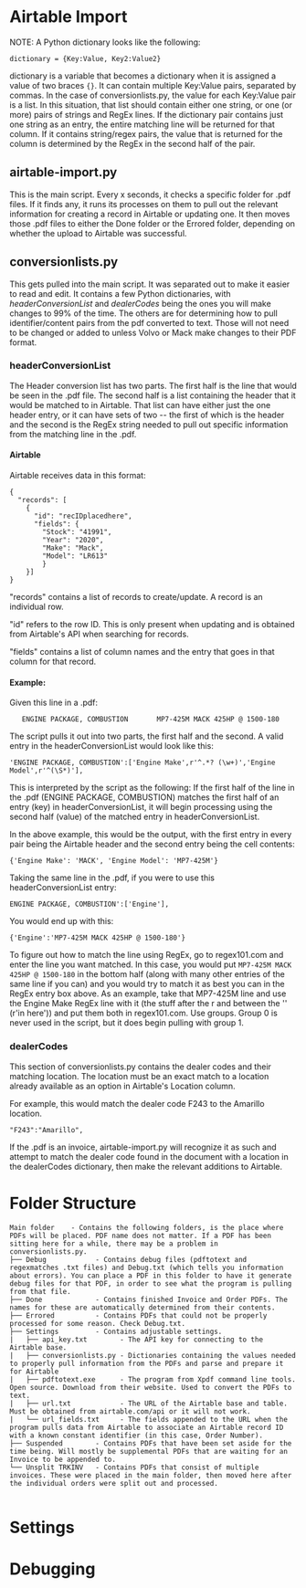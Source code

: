 # Airtable Import
NOTE: A Python dictionary looks like the following:
```
dictionary = {Key:Value, Key2:Value2}
```
  dictionary is a variable that becomes a dictionary when it is assigned a value of two braces `{}`. It can contain multiple Key:Value pairs, separated by commas. In the case of conversionlists.py, the value for each Key:Value pair is a list. In this situation, that list should contain either one string, or one (or more) pairs of strings and RegEx lines. If the dictionary pair contains just one string as an entry, the entire matching line will be returned for that column. If it contains string/regex pairs, the value that is returned for the column is determined by the RegEx in the second half of the pair.
## airtable-import.py
This is the main script. Every x seconds, it checks a specific folder for .pdf files. If it finds any, it runs its processes on them to pull out the relevant information for creating a record in Airtable or updating one. It then moves those .pdf files to either the Done folder or the Errored folder, depending on whether the upload to Airtable was successful.

## conversionlists.py
This gets pulled into the main script. It was separated out to make it easier to read and edit. It contains a few Python dictionaries, with *headerConversionList* and *dealerCodes* being the ones you will make changes to 99% of the time. The others are for determining how to pull identifier/content pairs from the pdf converted to text. Those will not need to be changed or added to unless Volvo or Mack make changes to their PDF format.

### headerConversionList
The Header conversion list has two parts. The first half is the line that would be seen in the .pdf file. The second half is a list containing the header that it would be matched to in Airtable. That list can have either just the one header entry, or it can have sets of two -- the first of which is the header and the second is the RegEx string needed to pull out specific information from the matching line in the .pdf.

#### Airtable
Airtable receives data in this format:
```
{
  "records": [
    {
      "id": "recIDplacedhere",
      "fields": {
        "Stock": "41991",
        "Year": "2020",
        "Make": "Mack",
        "Model": "LR613"
        }
    }]
} 
```

"records" contains a list of records to create/update. A record is an individual row.

"id" refers to the row ID. This is only present when updating and is obtained from Airtable's API when searching for records.

"fields" contains a list of column names and the entry that goes in that column for that record.


#### Example:
Given this line in a .pdf:

```
   ENGINE PACKAGE, COMBUSTION       MP7-425M MACK 425HP @ 1500-180
```

The script pulls it out into two parts, the first half and the second.
A valid entry in the headerConversionList would look like this:
```
'ENGINE PACKAGE, COMBUSTION':['Engine Make',r'^.*? (\w+)','Engine Model',r'^(\S*)'],
```

This is interpreted by the script as the following:
If the first half of the line in the .pdf (ENGINE PACKAGE, COMBUSTION) matches the first half of an entry (key) in headerConversionList, it will begin processing using the second half (value) of the matched entry in headerConversionList.

In the above example, this would be the output, with the first entry in every pair being the Airtable header and the second entry being the cell contents:
```
{'Engine Make': 'MACK', 'Engine Model': 'MP7-425M'}
```

Taking the same line in the .pdf, if you were to use this headerConversionList entry:

```
ENGINE PACKAGE, COMBUSTION':['Engine'],
```

You would end up with this:
```
{'Engine':'MP7-425M MACK 425HP @ 1500-180'}
```

To figure out how to match the line using RegEx, go to regex101.com and enter the line you want matched. In this case, you would put `MP7-425M MACK 425HP @ 1500-180` in the bottom half (along with many other entries of the same line if you can) and you would try to match it as best you can in the RegEx entry box above. As an example, take that MP7-425M line and use the Engine Make RegEx line with it (the stuff after the r and between the '' (r'in here')) and put them both in regex101.com. Use groups. Group 0 is never used in the script, but it does begin pulling with group 1.


### dealerCodes
This section of conversionlists.py contains the dealer codes and their matching location. The location must be an exact match to a location already available as an option in Airtable's Location column.

For example, this would match the dealer code F243 to the Amarillo location.

`"F243":"Amarillo",`

If the .pdf is an invoice, airtable-import.py will recognize it as such and attempt to match the dealer code found in the document with a location in the dealerCodes dictionary, then make the relevant additions to Airtable.



# Folder Structure
```
Main folder    - Contains the following folders, is the place where PDFs will be placed. PDF name does not matter. If a PDF has been sitting here for a while, there may be a problem in conversionlists.py.
├── Debug            - Contains debug files (pdftotext and regexmatches .txt files) and Debug.txt (which tells you information about errors). You can place a PDF in this folder to have it generate debug files for that PDF, in order to see what the program is pulling from that file.
├── Done             - Contains finished Invoice and Order PDFs. The names for these are automatically determined from their contents.
├── Errored          - Contains PDFs that could not be properly processed for some reason. Check Debug.txt.
├── Settings         - Contains adjustable settings.
|   ├── api_key.txt        - The API key for connecting to the Airtable base.
|   ├── conversionlists.py - Dictionaries containing the values needed to properly pull information from the PDFs and parse and prepare it for Airtable
|   ├── pdftotext.exe      - The program from Xpdf command line tools. Open source. Download from their website. Used to convert the PDFs to text.
|   ├── url.txt            - The URL of the Airtable base and table. Must be obtained from airtable.com/api or it will not work.
|   └── url_fields.txt     - The fields appended to the URL when the program pulls data from Airtable to associate an Airtable record ID with a known constant identifier (in this case, Order Number).
├── Suspended        - Contains PDFs that have been set aside for the time being. Will mostly be supplemental PDFs that are waiting for an Invoice to be appended to.
└── Unsplit TRKINV   - Contains PDFs that consist of multiple invoices. These were placed in the main folder, then moved here after the individual orders were split out and processed.
            
```

# Settings

# Debugging

